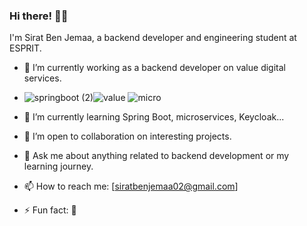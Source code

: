 ### Hi there! 👋🤓

I'm Sirat Ben Jemaa, a backend developer and engineering student at ESPRIT.

- 🔭 I’m currently working as a backend developer on value digital services.
-  ![springboot (2)](https://github.com/Sirat-chan/Sirat-chan/assets/110188350/bf01ba00-09d3-445e-b311-eef71aa189b9)![value](https://github.com/Sirat-chan/Sirat-chan/assets/110188350/2f0a9324-a4d2-4a09-86f7-62c59dd39dcb) ![micro](https://github.com/Sirat-chan/Sirat-chan/assets/110188350/40639c34-74d9-457b-a06c-e86d6681c445)

- 🌱 I’m currently learning Spring Boot, microservices, Keycloak...
- 👯 I’m open to collaboration on interesting projects.
- 💬 Ask me about anything related to backend development or my learning journey.
- 📫 How to reach me: [siratbenjemaa02@gmail.com]
- ⚡ Fun fact: 🫣

<!--
**Sirat-chan/Sirat-chan** is a ✨ _special_ ✨ repository because its `README.md` (this file) appears on your GitHub profile.
-->
